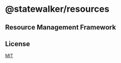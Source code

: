 # @statewalker/resources
## Resource Management Framework



## License

[MIT](https://choosealicense.com/licenses/mit/)

